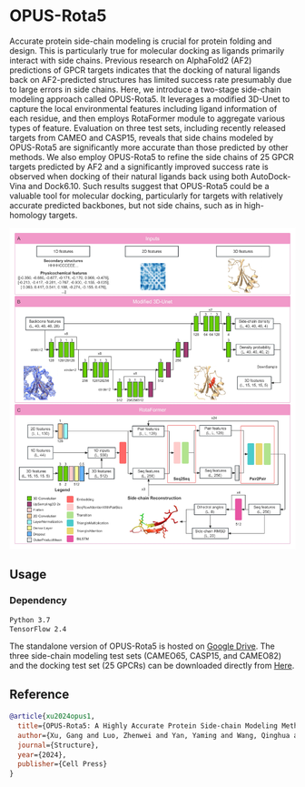 # OPUS-Rota5

Accurate protein side-chain modeling is crucial for protein folding and design. This is particularly true for molecular docking as ligands primarily interact with side chains. Previous research on AlphaFold2 (AF2) predictions of GPCR targets indicates that the docking of natural ligands back on AF2-predicted structures has limited success rate presumably due to large errors in side chains. Here, we introduce a two-stage side-chain modeling approach called OPUS-Rota5. It leverages a modified 3D-Unet to capture the local environmental features including ligand information of each residue, and then employs RotaFormer module to aggregate various types of feature. Evaluation on three test sets, including recently released targets from CAMEO and CASP15, reveals that side chains modeled by OPUS-Rota5 are significantly more accurate than those predicted by other methods. We also employ OPUS-Rota5 to refine the side chains of 25 GPCR targets predicted by AF2 and a significantly improved success rate is observed when docking of their natural ligands back using both AutoDock-Vina and Dock6.10. Such results suggest that OPUS-Rota5 could be a valuable tool for molecular docking, particularly for targets with relatively accurate predicted backbones, but not side chains, such as in high-homology targets.

<img src="./images/figure1.png"/>

## Usage

### Dependency

```
Python 3.7
TensorFlow 2.4
```

The standalone version of OPUS-Rota5 is hosted on [Google Drive](https://drive.google.com/file/d/11pDC8aXTQKdj1uheNhka_xuI2V7kh0cw/view?usp=sharing). The three side-chain modeling test sets (CAMEO65, CASP15, and CAMEO82) and the docking test set (25 GPCRs) can be downloaded directly from [Here](https://github.com/thuxugang/opus_rota5/blob/main/testsets.zip).

## Reference 
```bibtex
@article{xu2024opus1,
  title={OPUS-Rota5: A Highly Accurate Protein Side-chain Modeling Method with 3D-Unet and RotaFormer},
  author={Xu, Gang and Luo, Zhenwei and Yan, Yaming and Wang, Qinghua and Ma, Jianpeng},
  journal={Structure},
  year={2024},
  publisher={Cell Press}
}
